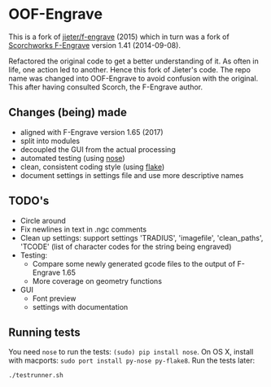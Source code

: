 # OOF-Engrave

This is a fork of [jieter/f-engrave](https://github.com/jieter/f-engrave) (2015)
which in turn was a fork of [Scorchworks F-Engrave](http://www.scorchworks.com/Fengrave/fengrave.html) version 1.41 (2014-09-08).

Refactored the original code to get a better understanding of it. As often in life, one action led to another. Hence this fork of Jieter's code.
The repo name was changed into OOF-Engrave to avoid confusion with the original. This after having consulted Scorch, the F-Engrave author.

## Changes (being) made
 - aligned with F-Engrave version 1.65 (2017)
 - split into modules
 - decoupled the GUI from the actual processing
 - automated testing (using [nose](http://pythontesting.net/framework/nose/nose-introduction))
 - clean, consistent coding style (using [flake](http://flake8.pycqa.org/en/latest/user/index.html))
 - document settings in settings file and use more descriptive names
 
## TODO's
 - Circle around
 - Fix newlines in text in .ngc comments
 - Clean up settings: support settings 'TRADIUS', 'imagefile', 'clean_paths',  'TCODE' (list of character codes for the string being engraved)
 - Testing:
 	- Compare some newly generated gcode files to the output of F-Engrave 1.65
 	- More coverage on geometry functions
 - GUI
 	- Font preview
 	- settings with documentation

## Running tests

You need `nose` to run the tests: `(sudo) pip install nose`. On OS X, install with macports: `sudo port install py-nose py-flake8`.
Run the tests later:
```
./testrunner.sh
```
